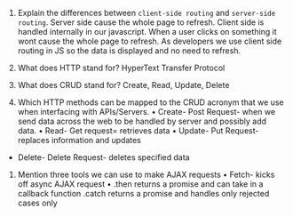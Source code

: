 1.  Explain the differences between `client-side routing` and `server-side routing`.
Server side cause the whole page to refresh. Client side is handled internally in our javascript. When a user clicks on something it wont cause the whole page to refresh. As developers we use client side routing in JS so the data is displayed and no need to refresh. 

1.  What does HTTP stand for?
HyperText Transfer Protocol
1.  What does CRUD stand for?
Create, Read, Update, Delete
1.  Which HTTP methods can be mapped to the CRUD acronym that we use when interfacing with APIs/Servers.
• Create- Post Request- when we send data across the web to be handled by server and possibly add data.
• Read- Get request= retrieves data
• Update- Put Request- replaces information and updates
* Delete- Delete Request- deletes specified data
1.  Mention three tools we can use to make AJAX requests
• Fetch- kicks off async AJAX request
• .then returns a promise and can take in a callback function
.catch returns a promise and handles only rejected cases only